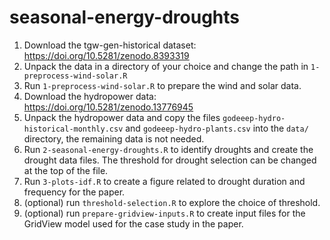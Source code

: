 # seasonal-energy-droughts

1. Download the tgw-gen-historical dataset: https://doi.org/10.5281/zenodo.8393319
2. Unpack the data in a directory of your choice and change the path in `1-preprocess-wind-solar.R`
3. Run `1-preprocess-wind-solar.R` to prepare the wind and solar data.
4. Download the hydropower data: https://doi.org/10.5281/zenodo.13776945
5. Unpack the hydropower data and copy the files `godeeep-hydro-historical-monthly.csv` and `godeeep-hydro-plants.csv` into the `data/` directory, the remaining data is not needed. 
6. Run `2-seasonal-energy-droughts.R` to identify droughts and create the drought data files. The threshold for drought selection can be changed at the top of the file. 
7. Run `3-plots-idf.R` to create a figure related to drought duration and frequency for the paper.
8. (optional) run `threshold-selection.R` to explore the choice of threshold.
9. (optional) run `prepare-gridview-inputs.R` to create input files for the GridView model used for the case study in the paper. 